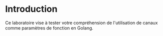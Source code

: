 # Introduction

Ce laboratoire vise à tester votre compréhension de l'utilisation de canaux comme paramètres de fonction en Golang.
